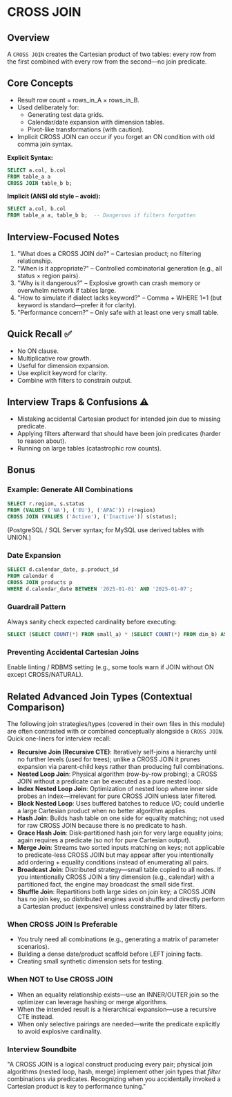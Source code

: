 # CROSS JOIN

## Overview
A `CROSS JOIN` creates the Cartesian product of two tables: every row from the first combined with every row from the second—no join predicate.

## Core Concepts
- Result row count = rows_in_A × rows_in_B.
- Used deliberately for:
  - Generating test data grids.
  - Calendar/date expansion with dimension tables.
  - Pivot-like transformations (with caution).
- Implicit CROSS JOIN can occur if you forget an ON condition with old comma join syntax.

**Explicit Syntax:**
```sql
SELECT a.col, b.col
FROM table_a a
CROSS JOIN table_b b;
```

**Implicit (ANSI old style – avoid):**
```sql
SELECT a.col, b.col
FROM table_a a, table_b b;  -- Dangerous if filters forgotten
```

## Interview-Focused Notes
1. "What does a CROSS JOIN do?" – Cartesian product; no filtering relationship.
2. "When is it appropriate?" – Controlled combinatorial generation (e.g., all status × region pairs).
3. "Why is it dangerous?" – Explosive growth can crash memory or overwhelm network if tables large.
4. "How to simulate if dialect lacks keyword?" – Comma + WHERE 1=1 (but keyword is standard—prefer it for clarity).
5. "Performance concern?" – Only safe with at least one very small table.

## Quick Recall ✅
- No ON clause.
- Multiplicative row growth.
- Useful for dimension expansion.
- Use explicit keyword for clarity.
- Combine with filters to constrain output.

## Interview Traps & Confusions ⚠️
- Mistaking accidental Cartesian product for intended join due to missing predicate.
- Applying filters afterward that should have been join predicates (harder to reason about).
- Running on large tables (catastrophic row counts).

## Bonus
### Example: Generate All Combinations
```sql
SELECT r.region, s.status
FROM (VALUES ('NA'), ('EU'), ('APAC')) r(region)
CROSS JOIN (VALUES ('Active'), ('Inactive')) s(status);
```
(PostgreSQL / SQL Server syntax; for MySQL use derived tables with UNION.)

### Date Expansion
```sql
SELECT d.calendar_date, p.product_id
FROM calendar d
CROSS JOIN products p
WHERE d.calendar_date BETWEEN '2025-01-01' AND '2025-01-07';
```

### Guardrail Pattern
Always sanity check expected cardinality before executing:
```sql
SELECT (SELECT COUNT(*) FROM small_a) * (SELECT COUNT(*) FROM dim_b) AS expected_rows;
```

### Preventing Accidental Cartesian Joins
Enable linting / RDBMS setting (e.g., some tools warn if JOIN without ON except CROSS/NATURAL).

## Related Advanced Join Types (Contextual Comparison)
The following join strategies/types (covered in their own files in this module) are often contrasted with or combined conceptually alongside a `CROSS JOIN`. Quick one-liners for interview recall:

- **Recursive Join (Recursive CTE)**: Iteratively self-joins a hierarchy until no further levels (used for trees); unlike a CROSS JOIN it prunes expansion via parent-child keys rather than producing full combinations.
- **Nested Loop Join**: Physical algorithm (row-by-row probing); a CROSS JOIN without a predicate can be executed as a pure nested loop.
- **Index Nested Loop Join**: Optimization of nested loop where inner side probes an index—irrelevant for pure CROSS JOIN unless later filtered.
- **Block Nested Loop**: Uses buffered batches to reduce I/O; could underlie a large Cartesian product when no better algorithm applies.
- **Hash Join**: Builds hash table on one side for equality matching; not used for raw CROSS JOIN because there is no predicate to hash.
- **Grace Hash Join**: Disk-partitioned hash join for very large equality joins; again requires a predicate (so not for pure Cartesian output).
- **Merge Join**: Streams two sorted inputs matching on keys; not applicable to predicate-less CROSS JOIN but may appear after you intentionally add ordering + equality conditions instead of enumerating all pairs.
- **Broadcast Join**: Distributed strategy—small table copied to all nodes. If you intentionally CROSS JOIN a tiny dimension (e.g., calendar) with a partitioned fact, the engine may broadcast the small side first.
- **Shuffle Join**: Repartitions both large sides on join key; a CROSS JOIN has no join key, so distributed engines avoid shuffle and directly perform a Cartesian product (expensive) unless constrained by later filters.

### When CROSS JOIN Is Preferable
- You truly need all combinations (e.g., generating a matrix of parameter scenarios).
- Building a dense date/product scaffold before LEFT joining facts.
- Creating small synthetic dimension sets for testing.

### When NOT to Use CROSS JOIN
- When an equality relationship exists—use an INNER/OUTER join so the optimizer can leverage hashing or merge algorithms.
- When the intended result is a hierarchical expansion—use a recursive CTE instead.
- When only selective pairings are needed—write the predicate explicitly to avoid explosive cardinality.

### Interview Soundbite
"A CROSS JOIN is a logical construct producing every pair; physical join algorithms (nested loop, hash, merge) implement other join types that *filter* combinations via predicates. Recognizing when you accidentally invoked a Cartesian product is key to performance tuning."
